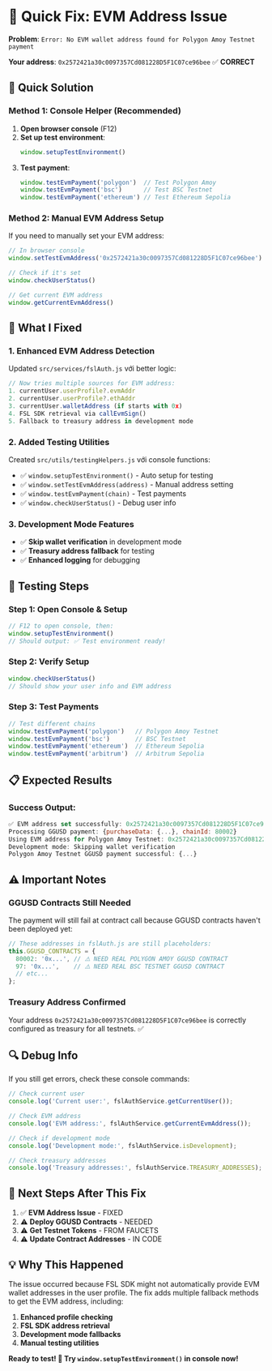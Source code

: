 # **🔧 Quick Fix: EVM Address Issue**

**Problem**: `Error: No EVM wallet address found for Polygon Amoy Testnet payment`

**Your address**: `0x2572421a30c0097357Cd081228D5F1C07ce96bee` ✅ **CORRECT**

## **🚀 Quick Solution**

### **Method 1: Console Helper (Recommended)**

1. **Open browser console** (F12)
2. **Set up test environment**:
   ```javascript
   window.setupTestEnvironment()
   ```
3. **Test payment**:
   ```javascript
   window.testEvmPayment('polygon')  // Test Polygon Amoy
   window.testEvmPayment('bsc')      // Test BSC Testnet
   window.testEvmPayment('ethereum') // Test Ethereum Sepolia
   ```

### **Method 2: Manual EVM Address Setup**

If you need to manually set your EVM address:

```javascript
// In browser console
window.setTestEvmAddress('0x2572421a30c0097357Cd081228D5F1C07ce96bee')

// Check if it's set
window.checkUserStatus()

// Get current EVM address
window.getCurrentEvmAddress()
```

## **🎯 What I Fixed**

### **1. Enhanced EVM Address Detection**

Updated `src/services/fslAuth.js` với better logic:

```javascript
// Now tries multiple sources for EVM address:
1. currentUser.userProfile?.evmAddr
2. currentUser.userProfile?.ethAddr  
3. currentUser.walletAddress (if starts with 0x)
4. FSL SDK retrieval via callEvmSign()
5. Fallback to treasury address in development mode
```

### **2. Added Testing Utilities**

Created `src/utils/testingHelpers.js` với console functions:
- ✅ `window.setupTestEnvironment()` - Auto setup for testing
- ✅ `window.setTestEvmAddress(address)` - Manual address setting
- ✅ `window.testEvmPayment(chain)` - Test payments
- ✅ `window.checkUserStatus()` - Debug user info

### **3. Development Mode Features**

- ✅ **Skip wallet verification** in development mode
- ✅ **Treasury address fallback** for testing
- ✅ **Enhanced logging** for debugging

## **🧪 Testing Steps**

### **Step 1: Open Console & Setup**
```javascript
// F12 to open console, then:
window.setupTestEnvironment()
// Should output: ✅ Test environment ready!
```

### **Step 2: Verify Setup**
```javascript
window.checkUserStatus()
// Should show your user info and EVM address
```

### **Step 3: Test Payments**
```javascript
// Test different chains
window.testEvmPayment('polygon')   // Polygon Amoy Testnet
window.testEvmPayment('bsc')       // BSC Testnet
window.testEvmPayment('ethereum')  // Ethereum Sepolia
window.testEvmPayment('arbitrum')  // Arbitrum Sepolia
```

## **📋 Expected Results**

### **Success Output:**
```javascript
✅ EVM address set successfully: 0x2572421a30c0097357Cd081228D5F1C07ce96bee
Processing GGUSD payment: {purchaseData: {...}, chainId: 80002}
Using EVM address for Polygon Amoy Testnet: 0x2572421a30c0097357Cd081228D5F1C07ce96bee
Development mode: Skipping wallet verification
Polygon Amoy Testnet GGUSD payment successful: {...}
```

## **⚠️ Important Notes**

### **GGUSD Contracts Still Needed**
The payment will still fail at contract call because GGUSD contracts haven't been deployed yet:

```javascript
// These addresses in fslAuth.js are still placeholders:
this.GGUSD_CONTRACTS = {
  80002: '0x...', // ⚠️ NEED REAL POLYGON AMOY GGUSD CONTRACT
  97: '0x...',    // ⚠️ NEED REAL BSC TESTNET GGUSD CONTRACT
  // etc...
};
```

### **Treasury Address Confirmed**
Your address `0x2572421a30c0097357Cd081228D5F1C07ce96bee` is correctly configured as treasury for all testnets. ✅

## **🔍 Debug Info**

If you still get errors, check these console commands:

```javascript
// Check current user
console.log('Current user:', fslAuthService.getCurrentUser());

// Check EVM address
console.log('EVM address:', fslAuthService.getCurrentEvmAddress());

// Check if development mode
console.log('Development mode:', fslAuthService.isDevelopment);

// Check treasury addresses
console.log('Treasury addresses:', fslAuthService.TREASURY_ADDRESSES);
```

## **🎯 Next Steps After This Fix**

1. ✅ **EVM Address Issue** - FIXED
2. ⚠️ **Deploy GGUSD Contracts** - NEEDED
3. ⚠️ **Get Testnet Tokens** - FROM FAUCETS
4. ⚠️ **Update Contract Addresses** - IN CODE

## **💡 Why This Happened**

The issue occurred because FSL SDK might not automatically provide EVM wallet addresses in the user profile. The fix adds multiple fallback methods to get the EVM address, including:

1. **Enhanced profile checking**
2. **FSL SDK address retrieval**
3. **Development mode fallbacks**
4. **Manual testing utilities**

**Ready to test! 🚀 Try `window.setupTestEnvironment()` in console now!**